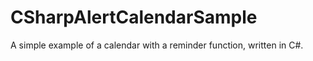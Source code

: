 # CSharpAlertCalendarSample
A simple example of a calendar with a reminder function, written in C#.
